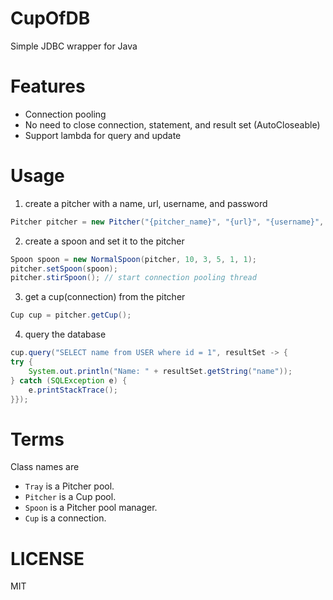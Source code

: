 # CupOfDB
Simple JDBC wrapper for Java

# Features
- Connection pooling
- No need to close connection, statement, and result set (AutoCloseable)
- Support lambda for query and update

# Usage
1. create a pitcher with a name, url, username, and password
```java
Pitcher pitcher = new Pitcher("{pitcher_name}", "{url}", "{username}", "{password}");
```

2. create a spoon and set it to the pitcher
```java
Spoon spoon = new NormalSpoon(pitcher, 10, 3, 5, 1, 1);
pitcher.setSpoon(spoon);
pitcher.stirSpoon(); // start connection pooling thread
```

3. get a cup(connection) from the pitcher
```java
Cup cup = pitcher.getCup();
```

4. query the database
```java
cup.query("SELECT name from USER where id = 1", resultSet -> {
try {
    System.out.println("Name: " + resultSet.getString("name"));
} catch (SQLException e) {
    e.printStackTrace();
}});
```

# Terms
Class names are 
- `Tray` is a Pitcher pool.
- `Pitcher` is a Cup pool.
- `Spoon` is a Pitcher pool manager.
- `Cup` is a connection.

# LICENSE
MIT